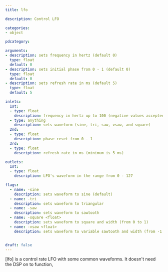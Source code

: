 ```yaml
---
title: lfo

description: Control LFO

categories:
- object

pdcategory:

arguments:
- description: sets frequency in hertz (default 0)
  type: float
  default: 0
- description: sets initial phase from 0 - 1 (default 0)
  type: float
  default: 0
- description: sets refresh rate in ms (default 5)
  type: float
  default: 5

inlets:
  1st:
  - type: float
    description: frequency in hertz up to 100 (negative values accepted)
  - type: anything
    description: sets waveform (sine, tri, saw, vsaw, and square)
  2nd:
  - type: float
    description: phase reset from 0 - 1
  3rd:
  - type: float
    description: refresh rate in ms (minimum is 5 ms)

outlets:
  1st:
  - type: float
    description: LFO's waveform in the range from 0 - 127

flags:
  - name: -sine
    description: sets waveform to sine (default)
  - name: -tri
    description: sets waveform to triangular
  - name: -saw
    description: sets waveform to sawtooth
  - name: -square <float>
    description: sets waveform to square and width (from 0 to 1)
  - name: -vsaw <float>
    description: sets waveform to variable sawtooth and width (from -1 to 1)


draft: false
---
```


[lfo] is a control rate LFO with some common waveforms. It doesn't need the DSP on to function,

